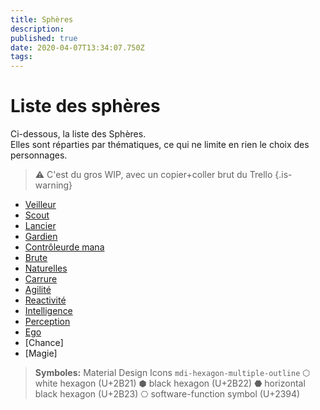 ```yaml
---
title: Sphères
description: 
published: true
date: 2020-04-07T13:34:07.750Z
tags: 
---
```


# Liste des sphères

Ci-dessous, la liste des Sphères.  
Elles sont réparties par thématiques, ce qui ne limite en rien le choix des personnages. 

> ⚠️ C'est du gros WIP, avec un copier+coller brut du Trello
{.is-warning}

- [Veilleur](veilleur)
- [Scout](scout)
- [Lancier](lancier)
- [Gardien](gardien)
- [Contrôleurde mana](controleur-de-mana)
- [Brute](brute)
- [Naturelles](naturelles)
- [Carrure](carrure)
- [Agilité](agilite)
- [Reactivité](reactivite)
- [Intelligence](intelligence)
- [Perception](perception)
- [Ego](ego)
- [Chance]
- [Magie]

> **Symboles:**
<i class="mdi mdi-hexagon-multiple-outline"></i>  Material Design Icons `mdi-hexagon-multiple-outline`
⬡ white hexagon (U+2B21)
⬢ black hexagon (U+2B22)
⬣ horizontal black hexagon (U+2B23)
⎔ software-function symbol (U+2394)
